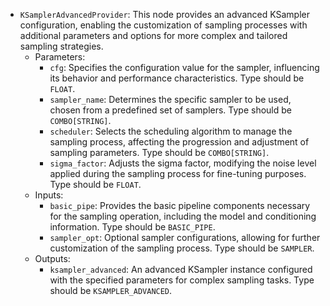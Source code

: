 - `KSamplerAdvancedProvider`: This node provides an advanced KSampler configuration, enabling the customization of sampling processes with additional parameters and options for more complex and tailored sampling strategies.
    - Parameters:
        - `cfg`: Specifies the configuration value for the sampler, influencing its behavior and performance characteristics. Type should be `FLOAT`.
        - `sampler_name`: Determines the specific sampler to be used, chosen from a predefined set of samplers. Type should be `COMBO[STRING]`.
        - `scheduler`: Selects the scheduling algorithm to manage the sampling process, affecting the progression and adjustment of sampling parameters. Type should be `COMBO[STRING]`.
        - `sigma_factor`: Adjusts the sigma factor, modifying the noise level applied during the sampling process for fine-tuning purposes. Type should be `FLOAT`.
    - Inputs:
        - `basic_pipe`: Provides the basic pipeline components necessary for the sampling operation, including the model and conditioning information. Type should be `BASIC_PIPE`.
        - `sampler_opt`: Optional sampler configurations, allowing for further customization of the sampling process. Type should be `SAMPLER`.
    - Outputs:
        - `ksampler_advanced`: An advanced KSampler instance configured with the specified parameters for complex sampling tasks. Type should be `KSAMPLER_ADVANCED`.
